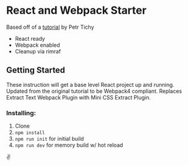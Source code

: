 # React and Webpack Starter

Based off of a [tutorial](https://www.youtube.com/watch?v=JdGnYNtuEtE&index=1&list=PLkEZWD8wbltnRp6nRR8kv97RbpcUdNawY) by Petr Tichy

- React ready
- Webpack enabled
- Cleanup via rimraf

## Getting Started

These instruction will get a base level React project up and running. Updated from the original tutorial to be Webpack4 compliant. Replaces Extract Text Webpack Plugin with Mini CSS Extract Plugin.

### Installing:

1. Clone
2. `npm install`
3. `npm run init` for initial build
4. `npm run dev` for memory build w/ hot reload

:v:
